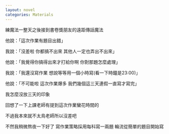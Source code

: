 ```yaml
---
layout: novel
categories: Materials
---
```


練魔法一整天之後接到書卷獎朋友的遠距傳話魔法  

他說：「這次作業有題目出錯」  

我說：「沒差啦 你都搞不出來 其他人一定也弄出不出來」  

他說：「我覺得你搞得出來才打給你啊 你對那題怎麼處理」  

我說：「我還沒寫作業 想說等等用一個小時寫(看一下時鐘是23:00)」  

他說：「不可能啦 這次作業爆多 我們幾個這三天連假一直寫才寫完」  

我怎麼沒放三天的印象  

回想了一下上課老師有提到這次作業蠻花時間的   

不過我本來就不太鳥老師所以沒差吧  

不然我稍微熬夜一下好了 寫作業策略採用每科寫一兩題 輪流從簡單的題目開始寫
